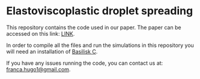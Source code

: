 # Elastoviscoplastic droplet spreading
 This repository contains the code used in our paper. The paper can be accessed on this link: [LINK](https://arxiv.org/abs/2306.06640).

 In order to compile all the files and run the simulations in this repository you will need an installation of [Basilisk C](http://basilisk.fr/Front%20Page).
 
 If you have any issues running the code, you can contact us at: [franca.hugo1@gmail.com](mailto:franca.hugo1@gmail.com).

 